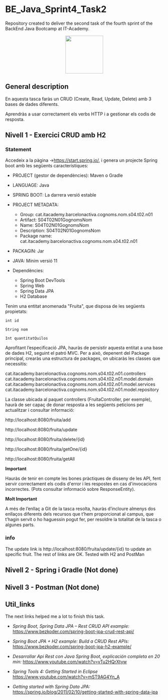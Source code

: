 # BE_Java_Sprint4_Task2

Repository created to deliver the second task of the fourth sprint of the BackEnd Java Bootcamp at IT-Academy.

<p align="center">
<img src=https://user-images.githubusercontent.com/72571435/179958350-c8db27b9-ada1-45d3-8ab4-6f2dcd31eb30.png width="120" height="120" />
</p>

## General description

En aquesta tasca faràs un CRUD (Create, Read, Update, Delete) amb 3 bases de dades diferents.

Aprendràs a usar correctament els verbs HTTP i a gestionar els codis de resposta.

## Nivell 1 - Exercici CRUD amb H2

### Statement
Accedeix a la pàgina ->https://start.spring.io/, i genera un projecte Spring boot amb les següents característiques:


- PROJECT (gestor de dependències): Maven o Gradle
- LANGUAGE: Java
- SPRING BOOT: La darrera versió estable
- PROJECT METADATA: 
    - Group: cat.itacademy.barcelonactiva.cognoms.nom.s04.t02.n01
    - Artifact: S04T02N01GognomsNom
    - Name: S04T02N01GognomsNom
    - Description: S04T02N01GognomsNom
    - Package name: cat.itacademy.barcelonactiva.cognoms.nom.s04.t02.n01

- PACKAGIN: Jar
- JAVA: Mínim versió 11 
- Dependències:
    - Spring Boot DevTools
    - Spring Web
    - Spring Data JPA
    - H2 Database

Tenim una entitat anomenada "Fruita", que disposa de les següents propietats:

    int id

    String nom

    Int quantitatQuilos

Aprofitant l’especificació JPA, hauràs de persistir aquesta entitat a una base de dades H2, seguint el patró MVC. Per a això, depenent del Package principal, crearàs una estructura de packages, on ubicaràs les classes que necessitis:

cat.itacademy.barcelonactiva.cognoms.nom.s04.t02.n01.controllers
cat.itacademy.barcelonactiva.cognoms.nom.s04.t02.n01.model.domain
cat.itacademy.barcelonactiva.cognoms.nom.s04.t02.n01.model.services
cat.itacademy.barcelonactiva.cognoms.nom.s04.t02.n01.model.repository

La classe ubicada al paquet controllers (FruitaController, per exemple), haurà de ser capaç de donar resposta a les següents peticions per actualitzar i consultar informació:

http://localhost:8080/fruita/add

http://localhost:8080/fruita/update

http://localhost:8080/fruita/delete/{id}

http://localhost:8080/fruita/getOne/{id}

http://localhost:8080/fruita/getAll

 
**Important**

Hauràs de tenir en compte les bones pràctiques de disseny de les API, fent servir correctament els codis d'error i les respostes en cas d'invocacions incorrectes. (Pots consultar informació sobre ResponseEntity).

**Molt Important**

A més de l’enllaç a Git de la tasca resolta, hauràs d’incloure almenys dos enllaços diferents dels recursos que t’hem proporcionat al campus, que t’hagin servit o ho haguessin pogut fer, per resoldre la totalitat de la tasca o algunes parts.

### info

The update link is http://localhost:8080/fruita/update/{id} to update an specific fruit. The rest of links are OK. Tested with H2 and PostMan

## Nivell 2 - Spring i Gradle (Not done)

## Nivell 3 - Postman (Not done)

## Util_links

The next links helped me a lot to finish this task.

- *Spring Boot, Spring Data JPA – Rest CRUD API example:* https://www.bezkoder.com/spring-boot-jpa-crud-rest-api/

- *Spring Boot JPA + H2 example: Build a CRUD Rest APIs:* https://www.bezkoder.com/spring-boot-jpa-h2-example/

- *Desarrollar Api Rest con Java Spring Boot, explicación completa en 20 min:* https://www.youtube.com/watch?v=vTu2HQrXtyw

- *Spring Tools 4: Getting Started in Eclipse* https://www.youtube.com/watch?v=mST9AG4Yn_A

- *Getting started with Spring Data JPA:* https://spring.io/blog/2011/02/10/getting-started-with-spring-data-jpa